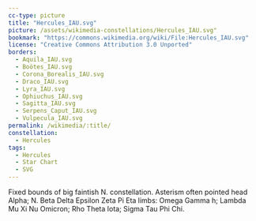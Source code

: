 ```yaml
---
cc-type: picture
title: "Hercules_IAU.svg"
picture: /assets/wikimedia-constellations/Hercules_IAU.svg"
bookmark: "https://commons.wikimedia.org/wiki/File:Hercules_IAU.svg"
license: "Creative Commons Attribution 3.0 Unported"
borders:
  - Aquila_IAU.svg
  - Boötes_IAU.svg
  - Corona_Borealis_IAU.svg
  - Draco_IAU.svg
  - Lyra_IAU.svg
  - Ophiuchus_IAU.svg
  - Sagitta_IAU.svg
  - Serpens_Caput_IAU.svg
  - Vulpecula_IAU.svg
permalink: /wikimedia/:title/
constellation:
  - Hercules
tags:
  - Hercules
  - Star Chart
  - SVG
---
```

Fixed bounds of big faintish N. constellation. Asterism often pointed head Alpha; N. Beta Delta Epsilon Zeta Pi Eta limbs: Omega Gamma h; Lambda Mu Xi Nu Omicron; Rho Theta Iota; Sigma Tau Phi Chi.